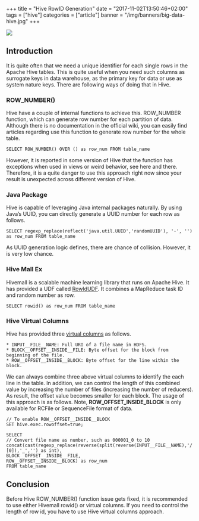 +++
title = "Hive RowID Generation"
date = "2017-11-02T13:50:46+02:00"
tags = ["hive"]
categories = ["article"]
banner = "/img/banners/big-data-hive.jpg"
+++

![](/img/banners/big-data-hive.jpg)

## Introduction

It is quite often that we need a unique identifier for each single rows in the Apache Hive tables. This is quite useful when you need such columns as surrogate keys in data warehouse, as the primary key for data or use as system nature keys. There are following ways of doing that in Hive.

### ROW_NUMBER()

Hive have a couple of internal functions to achieve this. ROW_NUMBER function, which can generate row number for each partition of data. Although there is no documentation in the official wiki, you can easily find articles regarding use this function to generate row number for the whole table.
```
SELECT ROW_NUMBER() OVER () as row_num FROM table_name
```

However, it is reported in some version of Hive that the function has exceptions when used in views or weird behavior, see here and there. Therefore, it is a quite danger to use this approach right now since your result is unexpected across different version of Hive.

### Java Package

Hive is capable of leveraging Java internal packages naturally. By using Java’s UUID, you can directly generate a UUID number for each row as follows.
```
SELECT regexp_replace(reflect('java.util.UUID','randomUUID'), '-', '') as row_num FROM table_name
```
As UUID generation logic defines, there are chance of collision. However, it is very low chance.

### Hive Mall Ex

Hivemall is a scalable machine learning library that runs on Apache Hive. It has provided a UDF called [RowIdUDF](https://github.com/apache/incubator-hivemall/blob/master/core/src/main/java/hivemall/tools/mapred/RowIdUDF.java). It combines a MapReduce task ID and random number as row.
```
SELECT rowid() as row_num FROM table_name
```

### Hive Virtual Columns

Hive has provided three [virtual columns](https://cwiki.apache.org/confluence/display/Hive/LanguageManual+VirtualColumns) as follows.
```
* INPUT__FILE__NAME: Full URI of a file name in HDFS.
* BLOCK__OFFSET__INSIDE__FILE: Byte offset for the block from beginning of the file.
* ROW__OFFSET__INSIDE__BLOCK: Byte offset for the line within the block.
```
We can always combine three above virtual columns to identify the each line in the table. In addition, we can control the length of this combined value by increasing the number of files (increasing the number of reducers). As result, the offset value becomes smaller for each block. The usage of this approach is as follows. Note, **ROW_OFFSET_INSIDE_BLOCK** is only available for RCFile or SequenceFile format of data.

```
// To enable ROW__OFFSET__INSIDE__BLOCK
SET hive.exec.rowoffset=true; 

SELECT 
// Convert file name as number, such as 000001_0 to 10
concat(cast(regexp_replace(reverse(split(reverse(INPUT__FILE__NAME),'/')[0]),'_','') as int), 
BLOCK__OFFSET__INSIDE__FILE, 
ROW__OFFSET__INSIDE__BLOCK) as row_num
FROM table_name
```

## Conclusion

Before Hive ROW_NUMBER() function issue gets fixed, it is recommended to use either Hivemall rowid() or virtual columns. If you need to control the length of row id, you have to use Hive virtual columns approach.